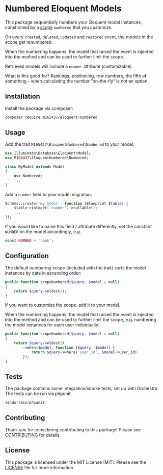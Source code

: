 # Numbered Eloquent Models

This package sequentially numbers your Eloquent model instances, constrained by a [scope](https://laravel.com/docs/master/eloquent#local-scopes) `numbered` that you customize.

On every `created`, `deleted`, `updated` and `restored` event, the models in the scope get renumbered.

When the numbering happens, the model that raised the event is injected into the method and can be used to further limit the scope.

Retrieved models will include a `number` attribute (customizable).

What is this good for? Rankings, positioning, row numbers, the fifth of something – when calculating the number ”on-the-fly“ is not an option.

## Installation

Install the package via composer:

```bash
composer require m165437/eloquent-numbered
```

## Usage

Add the trait `M165437\EloquentNumbered\Numbered` to your model:

```php
use Illuminate\Database\Eloquent\Model;
use M165437\EloquentNumbered\Numbered;

class MyModel extends Model
{
    use Numbered;
    ...
}
```

Add a `number` field to your model migration:

```php
Schema::create('my_model', function (Blueprint $table) {
    $table->integer('number')->nullable();
    ...
});
```

If you would like to name this field / attribute differently, set the constant `NUMBER` on the model accordingly, e.g.

```php
const NUMBER = 'rank';
```

## Configuration

The default numbering scope (included with the trait) sorts the model instances by date in ascending order:

```php
public function scopeNumbered($query, $model = null)
{
    return $query->oldest();
}
```

If you want to customize the scope, add it to your model.

When the numbering happens, the model that raised the event is injected into the method and can be used to further limit the scope, e.g. numbering the model instances for each user individually:

```php
public function scopeNumbered($query, $model = null)
{
    return $query->oldest()
        ->when($model, function ($query, $model) {
            return $query->where('user_id', $model->user_id)
        });
}
```

## Tests

The package contains some integration/smoke tests, set up with Orchestra. The tests can be run via phpunit.

```bash
vendor/bin/phpunit
```

## Contributing

Thank you for considering contributing to this package! Please see [CONTRIBUTING](CONTRIBUTING.md) for details.

## License

This package is licensed under the MIT License (MIT). Please see the [LICENSE](LICENSE.md) file for more information.
